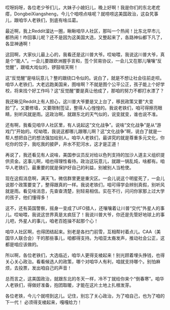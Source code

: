 哎呀妈呀，各位老少爷们儿，大妹子小媳妇儿，晚上好啊！我是你们的东北老疙瘩，DongbeiXiangsheng，今儿个咱唠点啥呢？就唠唠这美国政治，这旮旯事儿，跟咱华人老铁们，到底有啥瓜葛。

最近啊，我上Reddit溜达一圈，瞅瞅咱华人社区，那叫一个热闹！比东北早市儿都热闹！咋回事儿呢？还不是因为这美国大选，又整起来了，各路神仙都下凡了，各显神通啊！

这回啊，大家伙儿最上心的，我看还是这川普大爷。哎呦喂，我说这川普大爷，真是个“能人”。一会儿要跟欧洲握手言和，签个贸易协议，一会儿又在那儿嚷嚷“反觉醒”，跟唱大戏似的，锣鼓喧天啊！

这“反觉醒”是啥玩意儿？整的跟绕口令似的。说白了，就是不想让社会往前走呗。咱华人老铁们，大老远跑美国来，图啥啊？不就是图个公平公正，孩子能上个好学校，将来找个好工作吗？这“反觉醒”要是真让他成了，那咱的努力不都打水漂了？

我还瞅见Reddit上有人担心，这川普大爷要是又上台了，移民政策又要“大变脸”了。又要修墙，又要限制签证，整得人心惶惶的。我说老铁们，咱可得擦亮眼睛，别听风就是雨。这政治啊，就跟东北的天气似的，说变就变，谁也说不准。

还有啊，我看见咱华人社区里，有人说起这“文化战争”。说啥“文化战争”是从“游戏门”开始的。哎呦喂，我说这都哪儿跟哪儿啊？这“文化战争”啊，说白了就是一帮人想把自己的想法强加给别人。咱华人老铁们，最讲究的就是尊重多元文化，你吃你的饺子，我吃我的披萨，井水不犯河水，这才是正道！

再说了，我还看见有人说啥，美国参议员反对给以色列支持的加沙人道主义组织提供资金。这事儿啊，咱也得理性看待。政治这玩意儿，就跟一锅乱炖，啥都有。咱华人老铁们，最重要的就是保护好自己的利益，别被别人当枪使。

现在这假消息啊，满天飞，微信群里更是重灾区。一会儿说这个明星死了，一会儿说那个政策要变了，整得跟真的一样。我说老铁们，咱可得学会辨别真假，别听风就是雨。看见啥消息，先查查清楚，别轻易相信。实在不行，问问你家那上过大学的孩子，他们懂得多！

这不，还有英国警察，摇身一变成了UFO猎人，还嚷嚷着让川普“交代”外星人的事儿。哎呦喂，我说这世界真是太疯狂了！我说川普大爷，你还是先管好地球上的事儿吧，外星人的事儿，咱老百姓操不起那个心！

咱华人社区啊，也得团结起来。别老是各扫门前雪，互相帮衬着点儿。CAA（美国华人联合会）干的那些事儿，咱都得支持。为咱亚太裔发声，推动社会公正，这都是咱应该做的。

所以啊，各位老铁们，大选临近，咱华人更得支棱起来！别光顾着埋头挣钱，也得关心关心政治。看看候选人的政策，哪个对咱华人有利，咱就支持哪个。别怕麻烦，去投票，发出咱自己的声音！

总而言之，这美国政治，就跟东北的冬天一样，冷不丁就给你来个“倒春寒”。咱华人老铁们，得做好准备，抱团取暖，才能在这片土地上扎根发芽。

各位老铁，今儿个就唠到这儿。记住，别忘了关心政治，为了咱自己，也为了咱的下一代！ 必须得支棱起来，嘎嘎给力！